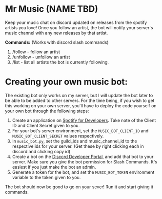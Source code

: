 # Mr Music (NAME TBD)
Keep your music chat on discord updated on releases from the spotify artists you love! Once you follow an artist, the bot will notify your server's music channel with any new releases by that artist.

**Commands:** (Works with discord slash commands)
1. /follow - follow an artist
2. /unfollow - unfollow an artist
3. /list - list all artists the bot is currently following.

# Creating your own music bot:

The existing bot only works on my server, but I will update the bot later to be able to be added to other servers. 
For the time being, if you wish to get this working on your own server, you'll have to deploy the code yourself on your own bot through the following steps:
1. Create an application on [Spotify for Developers](https://developer.spotify.com/). Take note of the Client ID and Client Secret given to you. 
2. For your bot's server environment, set the `MUSIC_BOT_CLIENT_ID` and `MUSIC_BOT_CLIENT_SECRET` values respectively.
3. In `music_bot.py`, set the guild_ids and music_channel_id to the respective ids for your server. (Get these by right clicking each in discord and clicking copy id)
4. Create a bot on the [Discord Developer Portal](https://discord.com/developers), and add that bot to your server. Make sure you give the bot permission for Slash Commands. 
It's easiest if you just make the bot an admin.
5. Generate a token for the bot, and set the `MUSIC_BOT_TOKEN` environment variable to the token given to you.

The bot should now be good to go on your sever! Run it and start giving it commands.